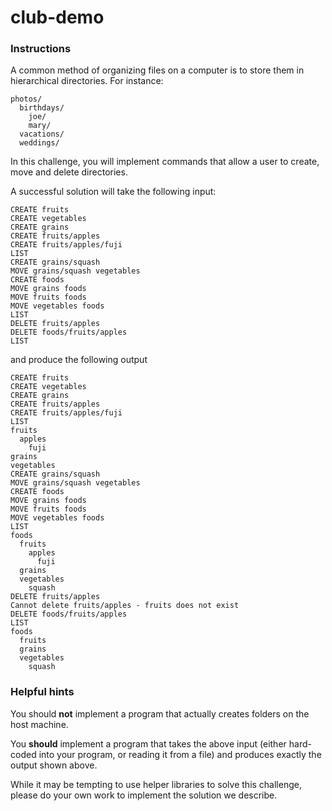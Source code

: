 # club-demo

### Instructions
A common method of organizing files on a computer is to store them in hierarchical directories. For instance:

```
photos/
  birthdays/
    joe/
    mary/
  vacations/
  weddings/
```

In this challenge, you will implement commands that allow a user to create, move and delete directories.

A successful solution will take the following input:

```
CREATE fruits
CREATE vegetables
CREATE grains
CREATE fruits/apples
CREATE fruits/apples/fuji
LIST
CREATE grains/squash
MOVE grains/squash vegetables
CREATE foods
MOVE grains foods
MOVE fruits foods
MOVE vegetables foods
LIST
DELETE fruits/apples
DELETE foods/fruits/apples
LIST
```

and produce the following output

```
CREATE fruits
CREATE vegetables
CREATE grains
CREATE fruits/apples
CREATE fruits/apples/fuji
LIST
fruits
  apples
    fuji
grains
vegetables
CREATE grains/squash
MOVE grains/squash vegetables
CREATE foods
MOVE grains foods
MOVE fruits foods
MOVE vegetables foods
LIST
foods
  fruits
    apples
      fuji
  grains
  vegetables
    squash
DELETE fruits/apples
Cannot delete fruits/apples - fruits does not exist
DELETE foods/fruits/apples
LIST
foods
  fruits
  grains
  vegetables
    squash
```

### Helpful hints

You should **not** implement a program that actually
creates folders on the host machine.

You **should** implement a program that takes the above input (either hard-coded
into your program, or reading it from a file) and produces exactly the output
shown above.

While it may be tempting to use helper libraries to solve this challenge, please do your own work
to implement the solution we describe.
